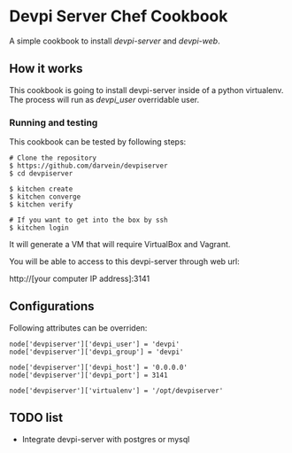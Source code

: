 # Devpi Server Chef Cookbook

A simple cookbook to install *devpi-server* and *devpi-web*.

## How it works
This cookbook is going to install devpi-server inside of a python virtualenv. The process will run as *devpi_user* overridable user.

### Running and testing
This cookbook can be tested by following steps:

~~~~
# Clone the repository
$ https://github.com/darvein/devpiserver
$ cd devpiserver
~~~~


~~~~
$ kitchen create
$ kitchen converge
$ kitchen verify
~~~~

~~~~
# If you want to get into the box by ssh
$ kitchen login
~~~~

It will generate a VM that will require VirtualBox and Vagrant.

You will be able to access to this devpi-server through web url:

http://[your computer IP address]:3141

## Configurations
Following attributes can be overriden:

~~~~
node['devpiserver']['devpi_user'] = 'devpi'
node['devpiserver']['devpi_group'] = 'devpi'

node['devpiserver']['devpi_host'] = '0.0.0.0'
node['devpiserver']['devpi_port'] = 3141

node['devpiserver']['virtualenv'] = '/opt/devpiserver'
~~~~

## TODO list
- Integrate devpi-server with postgres or mysql
